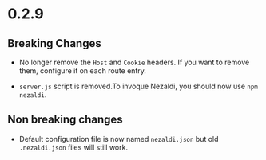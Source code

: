 # 0.2.9

## Breaking Changes

* No longer remove the `Host` and `Cookie` headers. If you want to remove them, configure it on each route entry.

* `server.js` script is removed.To invoque Nezaldi, you should now use `npm nezaldi`.

## Non breaking changes

* Default configuration file is now named `nezaldi.json` but old `.nezaldi.json` files will still work.
